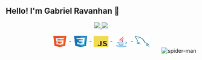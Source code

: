 ## Hello! I'm Gabriel Ravanhan 🤘

<div align="center">
  <a href="https://github.com/gabrielravanhan">
    <img height="180em" src="https://github-readme-stats.vercel.app/api?username=gabrielravanhan&show_icons=true&theme=tokyonight&include_all_commits=true&count_private=true" />
    <img height="180em" src="https://github-readme-stats.vercel.app/api/top-langs/?username=gabrielravanhan&layout=compact&langs_count=7&theme=tokyonight" />
  </a>
</div>

<div style="display: inline_block" align="center">
  <br>
  <img alt="HTML5" align="center" height="30" width="40" src="https://raw.githubusercontent.com/devicons/devicon/master/icons/html5/html5-original.svg"> -
  <img alt="CSS3" align="center" height="30" width="40" src="https://raw.githubusercontent.com/devicons/devicon/master/icons/css3/css3-original.svg"> -
  <img alt="JS" align="center" height="30" width="40" src="https://raw.githubusercontent.com/devicons/devicon/master/icons/javascript/javascript-original.svg"> -
  <img alt="Java" align="center" height="30" width="40" src="https://raw.githubusercontent.com/devicons/devicon/master/icons/java/java-original.svg"> -
  <img alt="MySQL" align="center" height="30" width="40" src="https://raw.githubusercontent.com/devicons/devicon/master/icons/mysql/mysql-original.svg">
  <div align="right">
    <img align="center" alt="spider-man" height="125" src="https://media.discordapp.net/attachments/898963203420200981/923029582087594054/spider-man.gif?width=427&height=427">
  </div>
</div>
